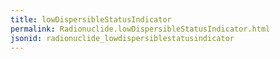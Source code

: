```yaml
---
title: lowDispersibleStatusIndicator
permalink: Radionuclide.lowDispersibleStatusIndicator.html
jsonid: radionuclide_lowdispersiblestatusindicator
---
```

